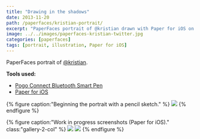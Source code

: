 ```yaml
---
title: "Drawing in the shadows"
date: 2013-11-20
path: /paperfaces/kristian-portrait/
excerpt: "PaperFaces portrait of @kristian drawn with Paper for iOS on an iPad."
image: ../../images/paperfaces-kristian-twitter.jpg
categories: [paperfaces]
tags: [portrait, illustration, Paper for iOS]
---
```


PaperFaces portrait of [@kristian](https://twitter.com/kristian).

**Tools used:**

- [Pogo Connect Bluetooth Smart Pen](https://www.amazon.com/gp/product/B009K448L4/ref=as_li_ss_tl?ie=UTF8&camp=1789&creative=390957&creativeASIN=B009K448L4&linkCode=as2&tag=mademist-20)
- [Paper for iOS](https://paper.bywetransfer.com/)

{% figure caption:"Beginning the portrait with a pencil sketch." %}
[![](../../images/paperfaces-kristian-process-1-750.jpg)](../../images/paperfaces-kristian-process-1-lg.jpg)
{% endfigure %}

{% figure caption:"Work in progress screenshots (Paper for iOS)." class:"gallery-2-col" %}
[![](../../images/paperfaces-kristian-process-2-600.jpg)](../../images/paperfaces-kristian-process-2-lg.jpg)
[![](../../images/paperfaces-kristian-process-3-600.jpg)](../../images/paperfaces-kristian-process-3-lg.jpg)
{% endfigure %}
